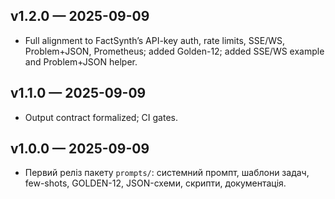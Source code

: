 ## v1.2.0 — 2025-09-09
- Full alignment to FactSynth’s API-key auth, rate limits, SSE/WS, Problem+JSON, Prometheus; added Golden-12; added SSE/WS example and Problem+JSON helper.

## v1.1.0 — 2025-09-09
- Output contract formalized; CI gates.

## v1.0.0 — 2025-09-09
- Первий реліз пакету `prompts/`: системний промпт, шаблони задач, few-shots, GOLDEN-12, JSON-схеми, скрипти, документація.
